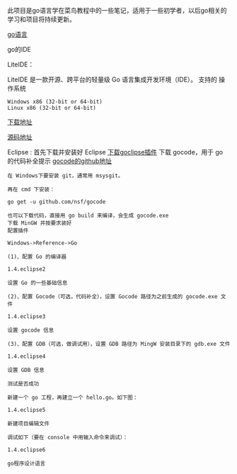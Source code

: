 此项目是go语言学在菜鸟教程中的一些笔记，适用于一些初学者，以后go相关的学习和项目将持续更新。

[go语言](http://www.runoob.com/go/go-tutorial.html)

go的IDE 

LiteIDE：

LiteIDE 是一款开源、跨平台的轻量级 Go 语言集成开发环境（IDE）。
支持的 操作系统

    Windows x86 (32-bit or 64-bit)
    Linux x86 (32-bit or 64-bit)

[下载地址](http://sourceforge.net/projects/liteide/files/)

[源码地址](https://github.com/visualfc/liteide)

Eclipse :
    首先下载并安装好 Eclipse
    [下载goclipse插件](https://github.com/GoClipse/goclipse/blob/latest/documentation/Installation.md#installation) 
    下载 gocode，用于 go 的代码补全提示
    [gocode的github地址](https://github.com/nsf/gocode)

    

    在 Windows下要安装 git，通常用 msysgit。

    再在 cmd 下安装：

    go get -u github.com/nsf/gocode

    也可以下载代码，直接用 go build 来编译，会生成 gocode.exe
    下载 MinGW 并按要求装好
    配置插件

    Windows->Reference->Go

    (1)、配置 Go 的编译器

    1.4.eclipse2

    设置 Go 的一些基础信息

    (2)、配置 Gocode（可选，代码补全），设置 Gocode 路径为之前生成的 gocode.exe 文件

    1.4.eclipse3

    设置 gocode 信息

    (3)、配置 GDB（可选，做调试用），设置 GDB 路径为 MingW 安装目录下的 gdb.exe 文件

    1.4.eclipse4

    设置 GDB 信息

    测试是否成功

    新建一个 go 工程，再建立一个 hello.go。如下图：

    1.4.eclipse5

    新建项目编辑文件

    调试如下（要在 console 中用输入命令来调试）：

    1.4.eclipse6

    go程序设计语言


